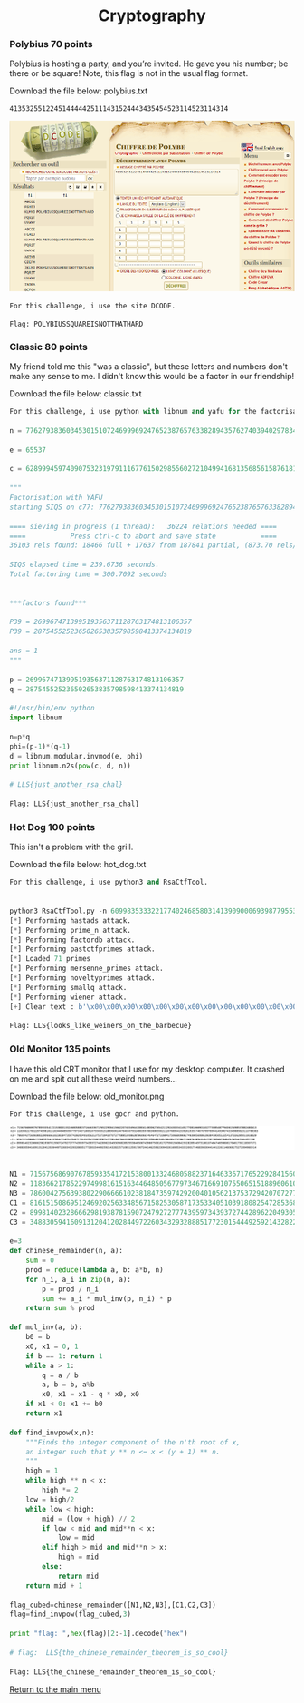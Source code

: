 
<h1 align="center">Cryptography</h1>


<h3>Polybius 70 points</h3>

Polybius is hosting a party, and you’re invited. He gave you his number; be there or be square!
Note, this flag is not in the usual flag format.

Download the file below: polybius.txt

``` shell
413532551224514444425111431524443435454523114523114314
```

<p align="center"><img src="../Files/polybius.png"></img></p>

``` shell
For this challenge, i use the site DCODE.

Flag: POLYBIUSSQUAREISNOTTHATHARD
```

<h3>Classic 80 points</h3>

My friend told me this "was a classic", but these letters and numbers don't make any sense to me. I didn't know this would be a factor in our friendship!

Download the file below: classic.txt

``` python
For this challenge, i use python with libnum and yafu for the factorisation of n.

n = 77627938360345301510724699969247652387657633828943576274039402978346703944383

e = 65537

c = 62899945974090753231979111677615029855602721049941681356856158761811378918268

"""
Factorisation with YAFU
starting SIQS on c77: 77627938360345301510724699969247652387657633828943576274039402978346703944383

==== sieving in progress (1 thread):   36224 relations needed ====
====           Press ctrl-c to abort and save state           ====
36103 rels found: 18466 full + 17637 from 187841 partial, (873.70 rels/sec)

SIQS elapsed time = 239.6736 seconds.
Total factoring time = 300.7092 seconds


***factors found***

P39 = 269967471399519356371128763174813106357
P39 = 287545525236502653835798598413374134819

ans = 1
"""

p = 269967471399519356371128763174813106357
q = 287545525236502653835798598413374134819

#!/usr/bin/env python
import libnum

n=p*q
phi=(p-1)*(q-1)
d = libnum.modular.invmod(e, phi)
print libnum.n2s(pow(c, d, n))

# LLS{just_another_rsa_chal}

Flag: LLS{just_another_rsa_chal}
```

<h3>Hot Dog 100 points</h3>

This isn't a problem with the grill.

Download the file below: hot_dog.txt

``` python
For this challenge, i use python3 and RsaCtfTool.


python3 RsaCtfTool.py -n 609983533322177402468580314139090006939877955334245068261469677806169434040069069770928535701086364941983428090933795745853896746458472620457491993499511798536747668197186857850887990812746855062415626715645223089415186093589721763366994454776521466115355580659841153428179997121984448771910872629371808169183 -e 387825392787200906676631198961098070912332865442137539919413714790310139653713077586557654409565459752133439009280843965856789151962860193830258244424149230046832475959852771134503754778007132465468717789936602755336332984790622132641288576440161244396963980583318569320681953570111708877198371377792396775817 --uncipher 387550614803874258991642724003284418859467464692188062983793173435868573346772557240137839436544557982321847802344313679589173157662615464542092163712541321351682014606383820947825480748404154232812314611063946877021201178164920650694457922409859337200682155636299936841054496931525597635432090165889554207685 --verbose
[*] Performing hastads attack.
[*] Performing prime_n attack.
[*] Performing factordb attack.
[*] Performing pastctfprimes attack.
[*] Loaded 71 primes
[*] Performing mersenne_primes attack.
[*] Performing noveltyprimes attack.
[*] Performing smallq attack.
[*] Performing wiener attack.
[+] Clear text : b'\x00\x00\x00\x00\x00\x00\x00\x00\x00\x00\x00\x00\x00\x00\x00\x00\x00\x00\x00\x00\x00\x00\x00\x00\x00\x00\x00\x00\x00\x00\x00\x00\x00\x00\x00\x00\x00\x00\x00\x00\x00\x00\x00\x00\x00\x00\x00\x00\x00\x00\x00\x00\x00\x00\x00\x00\x00\x00\x00\x00\x00\x00\x00\x00\x00\x00\x00\x00\x00\x00\x00\x00\x00\x00\x00\x00\x00\x00\x00\x00\x00\x00\x00\x00\x00\x00\x00\x00\x00\x00LLS{looks_like_weiners_on_the_barbecue}'

Flag: LLS{looks_like_weiners_on_the_barbecue}
```

<h3>Old Monitor 135 points</h3>

I have this old CRT monitor that I use for my desktop computer. It crashed on me and spit out all these weird numbers…

Download the file below: old_monitor.png

``` shell
For this challenge, i use gocr and python.
```

<p align="center"><img src="../Files/old_monitor.png"></img></p>

``` python

N1 = 7156756869076785933541721538001332468058823716463367176522928415602207483494410804148006276542112924303341451770810669016327730854877940615498537882480613
N2 = 11836621785229749981615163446485056779734671669107550651518896061047640407932488359788368655821120768954153926193557467079978964149306743349885823110789383
N3 = 7860042756393802290666610238184735974292004010562137537294207072770895340863879606654646472733984175066809691749398560891393841950513254137326295011918329
C1 = 816151508695124692025633485671582530587173533405103918082547285368266333808269829205740958345854863854731967136976590635352281190694769505260562565301138
C2 = 8998140232866629819387815907247927277743959734393727442896220493056828525538465067439667506161727590154084150282859497318610746474659806170461730118307571
C3 = 3488305941609131204120284497226034329328885177230154449259214328225710811259179072441462596230940261693534332200171468394304414412261146069175272094960414

e=3
def chinese_remainder(n, a):
    sum = 0
    prod = reduce(lambda a, b: a*b, n)
    for n_i, a_i in zip(n, a):
        p = prod / n_i
        sum += a_i * mul_inv(p, n_i) * p
    return sum % prod

def mul_inv(a, b):
    b0 = b
    x0, x1 = 0, 1
    if b == 1: return 1
    while a > 1:
        q = a / b
        a, b = b, a%b
        x0, x1 = x1 - q * x0, x0
    if x1 < 0: x1 += b0
    return x1

def find_invpow(x,n):
    """Finds the integer component of the n'th root of x,
    an integer such that y ** n <= x < (y + 1) ** n.
    """
    high = 1
    while high ** n < x:
        high *= 2
    low = high/2
    while low < high:
        mid = (low + high) // 2
        if low < mid and mid**n < x:
            low = mid
        elif high > mid and mid**n > x:
            high = mid
        else:
            return mid
    return mid + 1

flag_cubed=chinese_remainder([N1,N2,N3],[C1,C2,C3])
flag=find_invpow(flag_cubed,3)

print "flag: ",hex(flag)[2:-1].decode("hex")

# flag:  LLS{the_chinese_remainder_theorem_is_so_cool}

Flag: LLS{the_chinese_remainder_theorem_is_so_cool}
```


<p align="left"><a href="https://github.com/Ne0Lux-C1Ph3r/WRITE-UP/blob/master/VirSecCon CTF/index.md">Return to the main menu</a></p>

